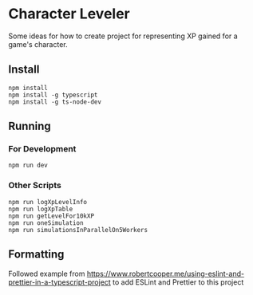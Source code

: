 # Character Leveler

Some ideas for how to create project for representing XP gained for a game's character.

## Install

```
npm install
npm install -g typescript
npm install -g ts-node-dev
```

## Running

### For Development 

```
npm run dev
```

### Other Scripts

```
npm run logXpLevelInfo
npm run logXpTable
npm run getLevelFor10kXP
npm run oneSimulation
npm run simulationsInParallelOn5Workers
```

## Formatting

Followed example from https://www.robertcooper.me/using-eslint-and-prettier-in-a-typescript-project to add ESLint and Prettier to this project

